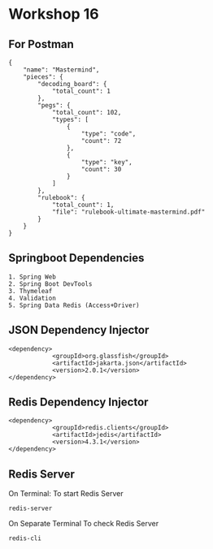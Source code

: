# Workshop 16

## For Postman
```
{
    "name": "Mastermind",
    "pieces": {
        "decoding_board": {
            "total_count": 1
        },
        "pegs": {
            "total_count": 102,
            "types": [
                {
                    "type": "code",
                    "count": 72
                },
                {
                    "type": "key",
                    "count": 30
                }
            ]
        },
        "rulebook": {
            "total_count": 1,
            "file": "rulebook-ultimate-mastermind.pdf"
        }
    }
}
```

## Springboot Dependencies
```
1. Spring Web
2. Spring Boot DevTools
3. Thymeleaf
4. Validation
5. Spring Data Redis (Access+Driver)

```

## JSON Dependency Injector
```
<dependency> 
            <groupId>org.glassfish</groupId>
            <artifactId>jakarta.json</artifactId> 
            <version>2.0.1</version>
</dependency>

```
## Redis Dependency Injector
```
<dependency>
            <groupId>redis.clients</groupId>
            <artifactId>jedis</artifactId>
            <version>4.3.1</version>
</dependency>
```

## Redis Server

On Terminal: To start Redis Server 
```
redis-server
```

On Separate Terminal
To check Redis Server 
```
redis-cli
```